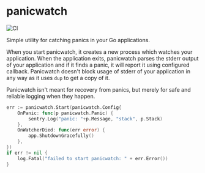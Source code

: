 panicwatch
==========

![CI](https://github.com/grongor/panicwatch/workflows/CI/badge.svg)

Simple utility for catching panics in your Go applications.

When you start panicwatch, it creates a new process which watches your application. When the application exits,
panicwatch parses the stderr output of your application and if it finds a panic, it will report it using configured
callback. Panicwatch doesn't block usage of stderr of your application in any way as it uses `dup` to get a copy of it.

Panicwatch isn't meant for recovery from panics, but merely for safe and reliable logging when they happen.

```go
err := panicwatch.Start(panicwatch.Config{
    OnPanic: func(p panicwatch.Panic) {
        sentry.Log("panic: "+p.Message, "stack", p.Stack)
    },
    OnWatcherDied: func(err error) {
        app.ShutdownGracefully()
    }, 
})
if err != nil {
    log.Fatal("failed to start panicwatch: " + err.Error())
}
```

